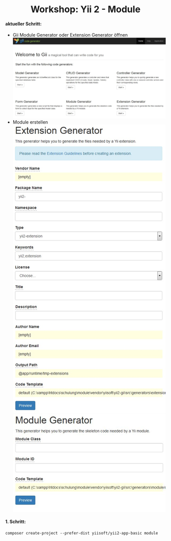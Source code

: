 <h1 align="center">Workshop: Yii 2 - Module</h1>

#### aktueller Schritt:
- Gii Module Generator oder Extension Generator öffnen
![gii](https://github.com/ToSchQLB/yii2_module_schulung/raw/master/images/01_gii.jpg)
- Module erstellen
![Extentsion Generator](https://github.com/ToSchQLB/yii2_module_schulung/raw/master/images/02_ext_gen.jpg)
![Module Generator](https://github.com/ToSchQLB/yii2_module_schulung/raw/master/images/03_mdl_gen.jpg)

#### 1. Schritt:
```
composer create-project --prefer-dist yiisoft/yii2-app-basic module
```
